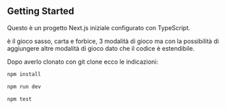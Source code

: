 ## Getting Started

Questo è un progetto Next.js iniziale configurato con TypeScript. 

è il gioco sasso, carta e forbice, 3 modalità di gioco ma con la possibilità di aggiungere altre modalità di gioco
dato che il codice è estendibile.

Dopo averlo clonato con git clone ecco le indicazioni:

```bash
npm install
```

```bash
npm run dev
```

```bash
npm test
```